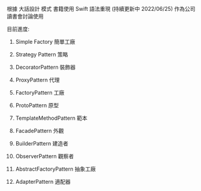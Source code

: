 根據 大話設計 模式 書籍使用 Swift 語法重現  (持續更新中 2022/06/25)
作為公司讀書會討論使用

目前進度:

1. Simple Factory 簡單工廠

2. Strategy Pattern 策略

3. DecoratorPattern 裝飾器

4. ProxyPattern 代理

5. FactoryPattern 工廠

6. ProtoPattern 原型

7. TemplateMethodPattern 範本

8. FacadePattern 外觀

9. BuilderPattern 建造者

10. ObserverPattern 觀察者

11. AbstractFactoryPattern 抽象工廠

12. AdapterPattern 適配器
